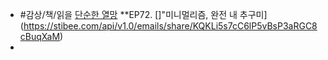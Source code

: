 - #감상/책/읽을 [단순한 열망](https://search.shopping.naver.com/book/catalog/39766594620) **EP72. []"미니멀리즘, 완전 내 추구미](https://stibee.com/api/v1.0/emails/share/KQKLi5s7cC6lP5vBsP3aRGC8cBuqXaM)
-